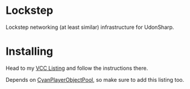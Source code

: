 
# Lockstep

Lockstep networking (at least similar) infrastructure for UdonSharp.

# Installing

Head to my [VCC Listing](https://jansharp.github.io/vrc/vcclisting.xhtml) and follow the instructions there.

Depends on [CyanPlayerObjectPool](https://cyanlaser.github.io/CyanPlayerObjectPool/), so make sure to add this listing too.

